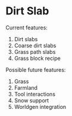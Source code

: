 # Dirt Slab

Current features:

1. Dirt slabs
1. Coarse dirt slabs
1. Grass path slabs
1. Grass block recipe

Possible future features:

1. Grass
1. Farmland
1. Tool interactions
1. Snow support
1. Worldgen integration